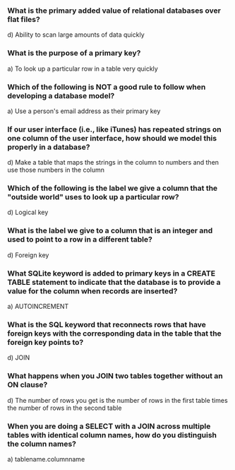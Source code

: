 ### What is the primary added value of relational databases over flat files?
d) Ability to scan large amounts of data quickly

### What is the purpose of a primary key?
a) To look up a particular row in a table very quickly

### Which of the following is NOT a good rule to follow when developing a database model?
a) Use a person's email address as their primary key

### If our user interface (i.e., like iTunes) has repeated strings on one column of the user interface, how should we model this properly in a database?
d) Make a table that maps the strings in the column to numbers and then use those numbers in the column

### Which of the following is the label we give a column that the "outside world" uses to look up a particular row?
d) Logical key

### What is the label we give to a column that is an integer and used to point to a row in a different table?
d) Foreign key

### What SQLite keyword is added to primary keys in a CREATE TABLE statement to indicate that the database is to provide a value for the column when records are inserted?
a) AUTOINCREMENT

### What is the SQL keyword that reconnects rows that have foreign keys with the corresponding data in the table that the foreign key points to?
d) JOIN

### What happens when you JOIN two tables together without an ON clause?
d) The number of rows you get is the number of rows in the first table times the number of rows in the second table

### When you are doing a SELECT with a JOIN across multiple tables with identical column names, how do you distinguish the column names?
a) tablename.columnname